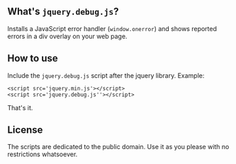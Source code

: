 ## What's `jquery.debug.js`?

Installs a JavaScript error handler (`window.onerror`) and shows reported errors in a div overlay on your web page.

## How to use

Include the `jquery.debug.js` script after the jquery library. Example:

    <script src='jquery.min.js'></script>
    <script src='jquery.debug.js''></script>
    
That's it.

## License

The scripts are dedicated to the public domain. Use it as you please with no restrictions whatsoever.
